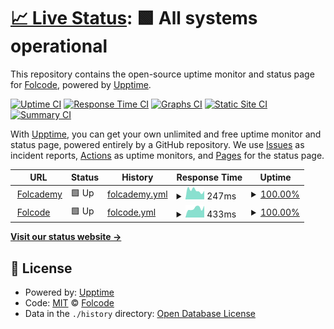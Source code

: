 # [📈 Live Status](https://Folcode.github.io/status.folcode): <!--live status--> **🟩 All systems operational**

This repository contains the open-source uptime monitor and status page for [Folcode](https://Folcode.github.io/status.folcode), powered by [Upptime](https://github.com/upptime/upptime).

[![Uptime CI](https://github.com/Folcode/status.folcode/workflows/Uptime%20CI/badge.svg)](https://github.com/Folcode/status.folcode/actions?query=workflow%3A%22Uptime+CI%22)
[![Response Time CI](https://github.com/Folcode/status.folcode/workflows/Response%20Time%20CI/badge.svg)](https://github.com/Folcode/status.folcode/actions?query=workflow%3A%22Response+Time+CI%22)
[![Graphs CI](https://github.com/Folcode/status.folcode/workflows/Graphs%20CI/badge.svg)](https://github.com/Folcode/status.folcode/actions?query=workflow%3A%22Graphs+CI%22)
[![Static Site CI](https://github.com/Folcode/status.folcode/workflows/Static%20Site%20CI/badge.svg)](https://github.com/Folcode/status.folcode/actions?query=workflow%3A%22Static+Site+CI%22)
[![Summary CI](https://github.com/Folcode/status.folcode/workflows/Summary%20CI/badge.svg)](https://github.com/Folcode/status.folcode/actions?query=workflow%3A%22Summary+CI%22)

With [Upptime](https://upptime.js.org), you can get your own unlimited and free uptime monitor and status page, powered entirely by a GitHub repository. We use [Issues](https://github.com/Folcode/status.folcode/issues) as incident reports, [Actions](https://github.com/Folcode/status.folcode/actions) as uptime monitors, and [Pages](https://Folcode.github.io/status.folcode) for the status page.

<!--start: status pages-->
<!-- This summary is generated by Upptime (https://github.com/upptime/upptime) -->
<!-- Do not edit this manually, your changes will be overwritten -->
<!-- prettier-ignore -->
| URL | Status | History | Response Time | Uptime |
| --- | ------ | ------- | ------------- | ------ |
| <img alt="" src="https://favicons.githubusercontent.com/folcademy.com" height="13"> [Folcademy](https://folcademy.com) | 🟩 Up | [folcademy.yml](https://github.com/Folcode/status.folcode/commits/HEAD/history/folcademy.yml) | <details><summary><img alt="Response time graph" src="./graphs/folcademy/response-time-week.png" height="20"> 247ms</summary><br><a href="https://Folcode.github.io/status.folcode/history/folcademy"><img alt="Response time 257" src="https://img.shields.io/endpoint?url=https%3A%2F%2Fraw.githubusercontent.com%2FFolcode%2Fstatus.folcode%2FHEAD%2Fapi%2Ffolcademy%2Fresponse-time.json"></a><br><a href="https://Folcode.github.io/status.folcode/history/folcademy"><img alt="24-hour response time 231" src="https://img.shields.io/endpoint?url=https%3A%2F%2Fraw.githubusercontent.com%2FFolcode%2Fstatus.folcode%2FHEAD%2Fapi%2Ffolcademy%2Fresponse-time-day.json"></a><br><a href="https://Folcode.github.io/status.folcode/history/folcademy"><img alt="7-day response time 247" src="https://img.shields.io/endpoint?url=https%3A%2F%2Fraw.githubusercontent.com%2FFolcode%2Fstatus.folcode%2FHEAD%2Fapi%2Ffolcademy%2Fresponse-time-week.json"></a><br><a href="https://Folcode.github.io/status.folcode/history/folcademy"><img alt="30-day response time 257" src="https://img.shields.io/endpoint?url=https%3A%2F%2Fraw.githubusercontent.com%2FFolcode%2Fstatus.folcode%2FHEAD%2Fapi%2Ffolcademy%2Fresponse-time-month.json"></a><br><a href="https://Folcode.github.io/status.folcode/history/folcademy"><img alt="1-year response time 257" src="https://img.shields.io/endpoint?url=https%3A%2F%2Fraw.githubusercontent.com%2FFolcode%2Fstatus.folcode%2FHEAD%2Fapi%2Ffolcademy%2Fresponse-time-year.json"></a></details> | <details><summary><a href="https://Folcode.github.io/status.folcode/history/folcademy">100.00%</a></summary><a href="https://Folcode.github.io/status.folcode/history/folcademy"><img alt="All-time uptime 100.00%" src="https://img.shields.io/endpoint?url=https%3A%2F%2Fraw.githubusercontent.com%2FFolcode%2Fstatus.folcode%2FHEAD%2Fapi%2Ffolcademy%2Fuptime.json"></a><br><a href="https://Folcode.github.io/status.folcode/history/folcademy"><img alt="24-hour uptime 100.00%" src="https://img.shields.io/endpoint?url=https%3A%2F%2Fraw.githubusercontent.com%2FFolcode%2Fstatus.folcode%2FHEAD%2Fapi%2Ffolcademy%2Fuptime-day.json"></a><br><a href="https://Folcode.github.io/status.folcode/history/folcademy"><img alt="7-day uptime 100.00%" src="https://img.shields.io/endpoint?url=https%3A%2F%2Fraw.githubusercontent.com%2FFolcode%2Fstatus.folcode%2FHEAD%2Fapi%2Ffolcademy%2Fuptime-week.json"></a><br><a href="https://Folcode.github.io/status.folcode/history/folcademy"><img alt="30-day uptime 100.00%" src="https://img.shields.io/endpoint?url=https%3A%2F%2Fraw.githubusercontent.com%2FFolcode%2Fstatus.folcode%2FHEAD%2Fapi%2Ffolcademy%2Fuptime-month.json"></a><br><a href="https://Folcode.github.io/status.folcode/history/folcademy"><img alt="1-year uptime 100.00%" src="https://img.shields.io/endpoint?url=https%3A%2F%2Fraw.githubusercontent.com%2FFolcode%2Fstatus.folcode%2FHEAD%2Fapi%2Ffolcademy%2Fuptime-year.json"></a></details>
| <img alt="" src="https://favicons.githubusercontent.com/www.folcode.com" height="13"> [Folcode](https://www.folcode.com) | 🟩 Up | [folcode.yml](https://github.com/Folcode/status.folcode/commits/HEAD/history/folcode.yml) | <details><summary><img alt="Response time graph" src="./graphs/folcode/response-time-week.png" height="20"> 433ms</summary><br><a href="https://Folcode.github.io/status.folcode/history/folcode"><img alt="Response time 409" src="https://img.shields.io/endpoint?url=https%3A%2F%2Fraw.githubusercontent.com%2FFolcode%2Fstatus.folcode%2FHEAD%2Fapi%2Ffolcode%2Fresponse-time.json"></a><br><a href="https://Folcode.github.io/status.folcode/history/folcode"><img alt="24-hour response time 553" src="https://img.shields.io/endpoint?url=https%3A%2F%2Fraw.githubusercontent.com%2FFolcode%2Fstatus.folcode%2FHEAD%2Fapi%2Ffolcode%2Fresponse-time-day.json"></a><br><a href="https://Folcode.github.io/status.folcode/history/folcode"><img alt="7-day response time 433" src="https://img.shields.io/endpoint?url=https%3A%2F%2Fraw.githubusercontent.com%2FFolcode%2Fstatus.folcode%2FHEAD%2Fapi%2Ffolcode%2Fresponse-time-week.json"></a><br><a href="https://Folcode.github.io/status.folcode/history/folcode"><img alt="30-day response time 409" src="https://img.shields.io/endpoint?url=https%3A%2F%2Fraw.githubusercontent.com%2FFolcode%2Fstatus.folcode%2FHEAD%2Fapi%2Ffolcode%2Fresponse-time-month.json"></a><br><a href="https://Folcode.github.io/status.folcode/history/folcode"><img alt="1-year response time 409" src="https://img.shields.io/endpoint?url=https%3A%2F%2Fraw.githubusercontent.com%2FFolcode%2Fstatus.folcode%2FHEAD%2Fapi%2Ffolcode%2Fresponse-time-year.json"></a></details> | <details><summary><a href="https://Folcode.github.io/status.folcode/history/folcode">100.00%</a></summary><a href="https://Folcode.github.io/status.folcode/history/folcode"><img alt="All-time uptime 100.00%" src="https://img.shields.io/endpoint?url=https%3A%2F%2Fraw.githubusercontent.com%2FFolcode%2Fstatus.folcode%2FHEAD%2Fapi%2Ffolcode%2Fuptime.json"></a><br><a href="https://Folcode.github.io/status.folcode/history/folcode"><img alt="24-hour uptime 100.00%" src="https://img.shields.io/endpoint?url=https%3A%2F%2Fraw.githubusercontent.com%2FFolcode%2Fstatus.folcode%2FHEAD%2Fapi%2Ffolcode%2Fuptime-day.json"></a><br><a href="https://Folcode.github.io/status.folcode/history/folcode"><img alt="7-day uptime 100.00%" src="https://img.shields.io/endpoint?url=https%3A%2F%2Fraw.githubusercontent.com%2FFolcode%2Fstatus.folcode%2FHEAD%2Fapi%2Ffolcode%2Fuptime-week.json"></a><br><a href="https://Folcode.github.io/status.folcode/history/folcode"><img alt="30-day uptime 100.00%" src="https://img.shields.io/endpoint?url=https%3A%2F%2Fraw.githubusercontent.com%2FFolcode%2Fstatus.folcode%2FHEAD%2Fapi%2Ffolcode%2Fuptime-month.json"></a><br><a href="https://Folcode.github.io/status.folcode/history/folcode"><img alt="1-year uptime 100.00%" src="https://img.shields.io/endpoint?url=https%3A%2F%2Fraw.githubusercontent.com%2FFolcode%2Fstatus.folcode%2FHEAD%2Fapi%2Ffolcode%2Fuptime-year.json"></a></details>

<!--end: status pages-->

[**Visit our status website →**](https://Folcode.github.io/status.folcode)

## 📄 License

- Powered by: [Upptime](https://github.com/upptime/upptime)
- Code: [MIT](./LICENSE) © [Folcode](https://Folcode.github.io/status.folcode)
- Data in the `./history` directory: [Open Database License](https://opendatacommons.org/licenses/odbl/1-0/)
